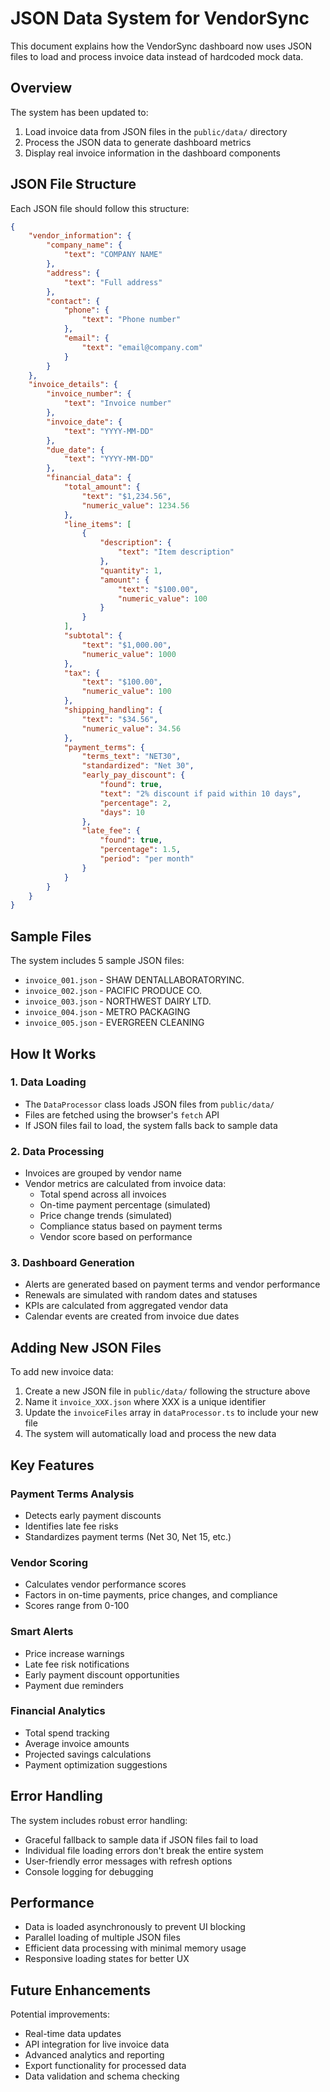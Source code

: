 # JSON Data System for VendorSync

This document explains how the VendorSync dashboard now uses JSON files to load and process invoice data instead of hardcoded mock data.

## Overview

The system has been updated to:
1. Load invoice data from JSON files in the `public/data/` directory
2. Process the JSON data to generate dashboard metrics
3. Display real invoice information in the dashboard components

## JSON File Structure

Each JSON file should follow this structure:

```json
{
    "vendor_information": {
        "company_name": {
            "text": "COMPANY NAME"
        },
        "address": {
            "text": "Full address"
        },
        "contact": {
            "phone": {
                "text": "Phone number"
            },
            "email": {
                "text": "email@company.com"
            }
        }
    },
    "invoice_details": {
        "invoice_number": {
            "text": "Invoice number"
        },
        "invoice_date": {
            "text": "YYYY-MM-DD"
        },
        "due_date": {
            "text": "YYYY-MM-DD"
        },
        "financial_data": {
            "total_amount": {
                "text": "$1,234.56",
                "numeric_value": 1234.56
            },
            "line_items": [
                {
                    "description": {
                        "text": "Item description"
                    },
                    "quantity": 1,
                    "amount": {
                        "text": "$100.00",
                        "numeric_value": 100
                    }
                }
            ],
            "subtotal": {
                "text": "$1,000.00",
                "numeric_value": 1000
            },
            "tax": {
                "text": "$100.00",
                "numeric_value": 100
            },
            "shipping_handling": {
                "text": "$34.56",
                "numeric_value": 34.56
            },
            "payment_terms": {
                "terms_text": "NET30",
                "standardized": "Net 30",
                "early_pay_discount": {
                    "found": true,
                    "text": "2% discount if paid within 10 days",
                    "percentage": 2,
                    "days": 10
                },
                "late_fee": {
                    "found": true,
                    "percentage": 1.5,
                    "period": "per month"
                }
            }
        }
    }
}
```

## Sample Files

The system includes 5 sample JSON files:
- `invoice_001.json` - SHAW DENTALLABORATORYINC.
- `invoice_002.json` - PACIFIC PRODUCE CO.
- `invoice_003.json` - NORTHWEST DAIRY LTD.
- `invoice_004.json` - METRO PACKAGING
- `invoice_005.json` - EVERGREEN CLEANING

## How It Works

### 1. Data Loading
- The `DataProcessor` class loads JSON files from `public/data/`
- Files are fetched using the browser's `fetch` API
- If JSON files fail to load, the system falls back to sample data

### 2. Data Processing
- Invoices are grouped by vendor name
- Vendor metrics are calculated from invoice data:
  - Total spend across all invoices
  - On-time payment percentage (simulated)
  - Price change trends (simulated)
  - Compliance status based on payment terms
  - Vendor score based on performance

### 3. Dashboard Generation
- Alerts are generated based on payment terms and vendor performance
- Renewals are simulated with random dates and statuses
- KPIs are calculated from aggregated vendor data
- Calendar events are created from invoice due dates

## Adding New JSON Files

To add new invoice data:

1. Create a new JSON file in `public/data/` following the structure above
2. Name it `invoice_XXX.json` where XXX is a unique identifier
3. Update the `invoiceFiles` array in `dataProcessor.ts` to include your new file
4. The system will automatically load and process the new data

## Key Features

### Payment Terms Analysis
- Detects early payment discounts
- Identifies late fee risks
- Standardizes payment terms (Net 30, Net 15, etc.)

### Vendor Scoring
- Calculates vendor performance scores
- Factors in on-time payments, price changes, and compliance
- Scores range from 0-100

### Smart Alerts
- Price increase warnings
- Late fee risk notifications
- Early payment discount opportunities
- Payment due reminders

### Financial Analytics
- Total spend tracking
- Average invoice amounts
- Projected savings calculations
- Payment optimization suggestions

## Error Handling

The system includes robust error handling:
- Graceful fallback to sample data if JSON files fail to load
- Individual file loading errors don't break the entire system
- User-friendly error messages with refresh options
- Console logging for debugging

## Performance

- Data is loaded asynchronously to prevent UI blocking
- Parallel loading of multiple JSON files
- Efficient data processing with minimal memory usage
- Responsive loading states for better UX

## Future Enhancements

Potential improvements:
- Real-time data updates
- API integration for live invoice data
- Advanced analytics and reporting
- Export functionality for processed data
- Data validation and schema checking
